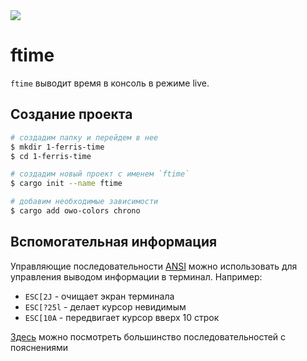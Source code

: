 <img src="https://img.shields.io/badge/status-going project-3E3E3E?style=float&color=3cbf50"/>

# ftime

`ftime` выводит время в консоль в режиме live.

## Создание проекта

```bash
# создадим папку и перейдем в нее
$ mkdir 1-ferris-time
$ cd 1-ferris-time

# создадим новый проект с именем `ftime`
$ cargo init --name ftime

# добавим необходимые зависимости
$ cargo add owo-colors chrono
```

## Вспомогательная информация

Управляющие последовательности [ANSI](https://ru.wikipedia.org/wiki/Управляющие_последовательности_ANSI) можно использовать для управления выводом информации в терминал. Например:

- `ESC[2J` - очищает экран терминала
- `ESC[?25l` - делает курсор невидимым
- `ESC[10A` - передвигает курсор вверх 10 строк

[Здесь](https://gist.github.com/fnky/458719343aabd01cfb17a3a4f7296797) можно посмотреть большинство последовательностей с пояснениями
